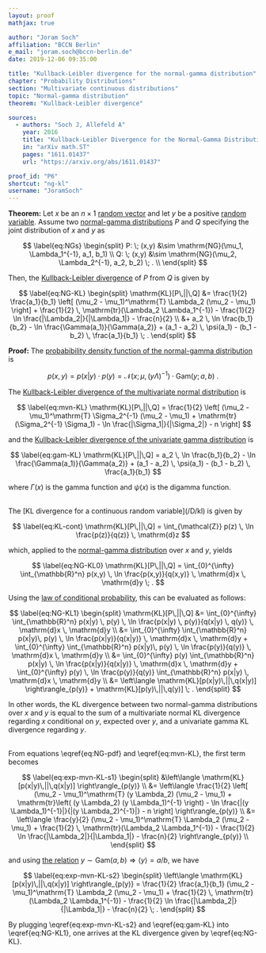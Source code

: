 ```yaml
---
layout: proof
mathjax: true

author: "Joram Soch"
affiliation: "BCCN Berlin"
e_mail: "joram.soch@bccn-berlin.de"
date: 2019-12-06 09:35:00

title: "Kullback-Leibler divergence for the normal-gamma distribution"
chapter: "Probability Distributions"
section: "Multivariate continuous distributions"
topic: "Normal-gamma distribution"
theorem: "Kullback-Leibler divergence"

sources:
  - authors: "Soch J, Allefeld A"
    year: 2016
    title: "Kullback-Leibler Divergence for the Normal-Gamma Distribution"
    in: "arXiv math.ST"
    pages: "1611.01437"
    url: "https://arxiv.org/abs/1611.01437"

proof_id: "P6"
shortcut: "ng-kl"
username: "JoramSoch"
---
```



**Theorem:** Let $x$ be an $n \times 1$ [random vector](/D/rvec) and let $y$ be a positive [random variable](/D/rvar). Assume two [normal-gamma distributions](/D/ng) $P$ and $Q$ specifying the joint distribution of $x$ and $y$ as

$$ \label{eq:NGs}
\begin{split}
P: \; (x,y) &\sim \mathrm{NG}(\mu_1, \Lambda_1^{-1}, a_1, b_1) \\
Q: \; (x,y) &\sim \mathrm{NG}(\mu_2, \Lambda_2^{-1}, a_2, b_2) \; . \\
\end{split}
$$

Then, the [Kullback-Leibler divergence](/D/kl) of $P$ from $Q$ is given by

$$ \label{eq:NG-KL}
\begin{split}
\mathrm{KL}[P\,||\,Q] &= \frac{1}{2} \frac{a_1}{b_1} \left[ (\mu_2 - \mu_1)^\mathrm{T} \Lambda_2 (\mu_2 - \mu_1) \right] + \frac{1}{2} \, \mathrm{tr}(\Lambda_2 \Lambda_1^{-1}) - \frac{1}{2} \ln \frac{|\Lambda_2|}{|\Lambda_1|} - \frac{n}{2} \\
&+ a_2 \, \ln \frac{b_1}{b_2} - \ln \frac{\Gamma(a_1)}{\Gamma(a_2)} + (a_1 - a_2) \, \psi(a_1) - (b_1 - b_2) \, \frac{a_1}{b_1} \; .
\end{split}
$$


**Proof:** The [probabibility density function of the normal-gamma distribution](/P/ng-pdf) is

$$ \label{eq:NG-pdf}
p(x,y) = p(x|y) \cdot p(y) = \mathcal{N}(x; \mu, (y \Lambda)^{-1}) \cdot \mathrm{Gam}(y; a, b) \; .
$$

The [Kullback-Leibler divergence of the multivariate normal distribution](/P/mvn-kl) is

$$ \label{eq:mvn-KL}
\mathrm{KL}[P\,||\,Q] = \frac{1}{2} \left[ (\mu_2 - \mu_1)^\mathrm{T} \Sigma_2^{-1} (\mu_2 - \mu_1) + \mathrm{tr}(\Sigma_2^{-1} \Sigma_1) - \ln \frac{|\Sigma_1|}{|\Sigma_2|} - n \right]
$$

and the [Kullback-Leibler divergence of the univariate gamma distribution](/P/gam-kl) is

$$ \label{eq:gam-KL}
\mathrm{KL}[P\,||\,Q] = a_2 \, \ln \frac{b_1}{b_2} - \ln \frac{\Gamma(a_1)}{\Gamma(a_2)} + (a_1 - a_2) \, \psi(a_1) - (b_1 - b_2) \, \frac{a_1}{b_1}
$$

where $\Gamma(x)$ is the gamma function and $\psi(x)$ is the digamma function.

<br>
The [KL divergence for a continuous random variable](/D/kl) is given by 

$$ \label{eq:KL-cont}
\mathrm{KL}[P\,||\,Q] = \int_{\mathcal{Z}} p(z) \, \ln \frac{p(z)}{q(z)} \, \mathrm{d}z
$$

which, applied to the [normal-gamma distribution](/D/ng) over $x$ and $y$, yields

$$ \label{eq:NG-KL0}
\mathrm{KL}[P\,||\,Q] = \int_{0}^{\infty} \int_{\mathbb{R}^n} p(x,y) \, \ln \frac{p(x,y)}{q(x,y)} \, \mathrm{d}x \, \mathrm{d}y \; .
$$

Using the [law of conditional probability](/D/prob-cond), this can be evaluated as follows:

$$ \label{eq:NG-KL1}
\begin{split}
\mathrm{KL}[P\,||\,Q] &= \int_{0}^{\infty} \int_{\mathbb{R}^n} p(x|y) \, p(y) \, \ln \frac{p(x|y) \, p(y)}{q(x|y) \, q(y)} \, \mathrm{d}x \, \mathrm{d}y \\
&= \int_{0}^{\infty} \int_{\mathbb{R}^n} p(x|y)\, p(y) \, \ln \frac{p(x|y)}{q(x|y)} \, \mathrm{d}x \, \mathrm{d}y + \int_{0}^{\infty} \int_{\mathbb{R}^n} p(x|y)\, p(y) \, \ln \frac{p(y)}{q(y)} \, \mathrm{d}x \, \mathrm{d}y \\
&= \int_{0}^{\infty} p(y) \int_{\mathbb{R}^n} p(x|y) \, \ln \frac{p(x|y)}{q(x|y)} \, \mathrm{d}x \, \mathrm{d}y + \int_{0}^{\infty} p(y) \, \ln \frac{p(y)}{q(y)} \int_{\mathbb{R}^n} p(x|y) \, \mathrm{d}x \, \mathrm{d}y \\
&= \left\langle \mathrm{KL}[p(x|y)\,||\,q(x|y)] \right\rangle_{p(y)} + \mathrm{KL}[p(y)\,||\,q(y)] \; .
\end{split}
$$

In other words, the KL divergence between two normal-gamma distributions over $x$ and $y$ is equal to the sum of a multivariate normal KL divergence regarding $x$ conditional on $y$, expected over $y$, and a univariate gamma KL divergence regarding $y$.

<br>
From equations \eqref{eq:NG-pdf} and \eqref{eq:mvn-KL}, the first term becomes

$$ \label{eq:exp-mvn-KL-s1}
\begin{split}
&\left\langle \mathrm{KL}[p(x|y)\,||\,q(x|y)] \right\rangle_{p(y)} \\
&= \left\langle \frac{1}{2} \left[ (\mu_2 - \mu_1)^\mathrm{T} (y \Lambda_2) (\mu_2 - \mu_1) + \mathrm{tr}\left( (y \Lambda_2) (y \Lambda_1)^{-1} \right) - \ln \frac{|(y \Lambda_1)^{-1}|}{|(y \Lambda_2)^{-1}|} - n \right] \right\rangle_{p(y)} \\
&= \left\langle \frac{y}{2} (\mu_2 - \mu_1)^\mathrm{T} \Lambda_2 (\mu_2 - \mu_1) + \frac{1}{2} \, \mathrm{tr}(\Lambda_2 \Lambda_1^{-1}) - \frac{1}{2} \ln \frac{|\Lambda_2|}{|\Lambda_1|} - \frac{n}{2} \right\rangle_{p(y)} \\
\end{split}
$$

and using [the relation](/P/gam-mean) $y \sim \mathrm{Gam}(a,b) \Rightarrow \left\langle y \right\rangle = a/b$, we have

$$ \label{eq:exp-mvn-KL-s2}
\begin{split}
\left\langle \mathrm{KL}[p(x|y)\,||\,q(x|y)] \right\rangle_{p(y)} = \frac{1}{2} \frac{a_1}{b_1} (\mu_2 - \mu_1)^\mathrm{T} \Lambda_2 (\mu_2 - \mu_1) + \frac{1}{2} \, \mathrm{tr}(\Lambda_2 \Lambda_1^{-1}) - \frac{1}{2} \ln \frac{|\Lambda_2|}{|\Lambda_1|} - \frac{n}{2} \; .
\end{split}
$$

By plugging \eqref{eq:exp-mvn-KL-s2} and \eqref{eq:gam-KL} into \eqref{eq:NG-KL1}, one arrives at the KL divergence given by \eqref{eq:NG-KL}.